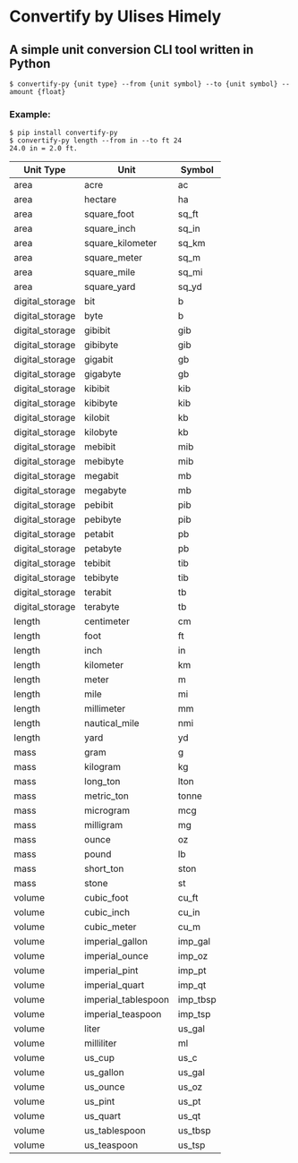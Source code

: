 # Convertify by Ulises Himely

## A simple unit conversion CLI tool written in Python

```console
$ convertify-py {unit type} --from {unit symbol} --to {unit symbol} --amount {float}
```

### Example:

```console
$ pip install convertify-py
$ convertify-py length --from in --to ft 24
24.0 in = 2.0 ft.
```

| Unit Type       | Unit                | Symbol   |
| --------------- | ------------------- | -------- |
| area            | acre                | ac       |
| area            | hectare             | ha       |
| area            | square_foot         | sq_ft    |
| area            | square_inch         | sq_in    |
| area            | square_kilometer    | sq_km    |
| area            | square_meter        | sq_m     |
| area            | square_mile         | sq_mi    |
| area            | square_yard         | sq_yd    |
| digital_storage | bit                 | b        |
| digital_storage | byte                | b        |
| digital_storage | gibibit             | gib      |
| digital_storage | gibibyte            | gib      |
| digital_storage | gigabit             | gb       |
| digital_storage | gigabyte            | gb       |
| digital_storage | kibibit             | kib      |
| digital_storage | kibibyte            | kib      |
| digital_storage | kilobit             | kb       |
| digital_storage | kilobyte            | kb       |
| digital_storage | mebibit             | mib      |
| digital_storage | mebibyte            | mib      |
| digital_storage | megabit             | mb       |
| digital_storage | megabyte            | mb       |
| digital_storage | pebibit             | pib      |
| digital_storage | pebibyte            | pib      |
| digital_storage | petabit             | pb       |
| digital_storage | petabyte            | pb       |
| digital_storage | tebibit             | tib      |
| digital_storage | tebibyte            | tib      |
| digital_storage | terabit             | tb       |
| digital_storage | terabyte            | tb       |
| length          | centimeter          | cm       |
| length          | foot                | ft       |
| length          | inch                | in       |
| length          | kilometer           | km       |
| length          | meter               | m        |
| length          | mile                | mi       |
| length          | millimeter          | mm       |
| length          | nautical_mile       | nmi      |
| length          | yard                | yd       |
| mass            | gram                | g        |
| mass            | kilogram            | kg       |
| mass            | long_ton            | lton     |
| mass            | metric_ton          | tonne    |
| mass            | microgram           | mcg      |
| mass            | milligram           | mg       |
| mass            | ounce               | oz       |
| mass            | pound               | lb       |
| mass            | short_ton           | ston     |
| mass            | stone               | st       |
| volume          | cubic_foot          | cu_ft    |
| volume          | cubic_inch          | cu_in    |
| volume          | cubic_meter         | cu_m     |
| volume          | imperial_gallon     | imp_gal  |
| volume          | imperial_ounce      | imp_oz   |
| volume          | imperial_pint       | imp_pt   |
| volume          | imperial_quart      | imp_qt   |
| volume          | imperial_tablespoon | imp_tbsp |
| volume          | imperial_teaspoon   | imp_tsp  |
| volume          | liter               | us_gal   |
| volume          | milliliter          | ml       |
| volume          | us_cup              | us_c     |
| volume          | us_gallon           | us_gal   |
| volume          | us_ounce            | us_oz    |
| volume          | us_pint             | us_pt    |
| volume          | us_quart            | us_qt    |
| volume          | us_tablespoon       | us_tbsp  |
| volume          | us_teaspoon         | us_tsp   |
